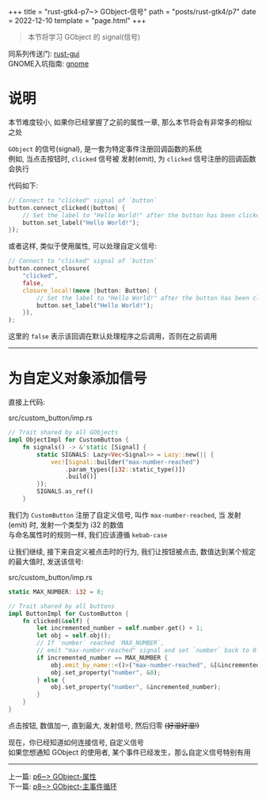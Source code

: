 +++
title = "rust-gtk4-p7~> GObject-信号"
path = "posts/rust-gtk4/p7"
date = 2022-12-10
template = "page.html"
+++
> 本节将学习 GObject 的 signal(信号)
<!-- more -->

同系列传送门: [rust-gui](/categories/rust-gui)  
GNOME入坑指南: [gnome](/posts/desktop-beautify/gnome)

# 说明
本节难度较小, 如果你已经掌握了之前的属性一章, 那么本节将会有非常多的相似之处  

`GObject` 的信号(signal), 是一套为特定事件注册回调函数的系统  
例如, 当点击按钮时, `clicked` 信号被 发射(emit), 为 `clicked` 信号注册的回调函数会执行  

代码如下:  

```rust
// Connect to "clicked" signal of `button`
button.connect_clicked(|button| {
    // Set the label to "Hello World!" after the button has been clicked on
    button.set_label("Hello World!");
});
```

或者这样, 类似于使用属性, 可以处理自定义信号:  

```rust
// Connect to "clicked" signal of `button`
button.connect_closure(
    "clicked",
    false,
    closure_local!(move |button: Button| {
        // Set the label to "Hello World!" after the button has been clicked on
        button.set_label("Hello World!");
    }),
);
```

这里的 `false` 表示该回调在默认处理程序之后调用，否则在之前调用  

- - -

# 为自定义对象添加信号

直接上代码:  

<figcaption> src/custom_button/imp.rs </figcaption>

```rust
// Trait shared by all GObjects
impl ObjectImpl for CustomButton {
    fn signals() -> &'static [Signal] {
        static SIGNALS: Lazy<Vec<Signal>> = Lazy::new(|| {
            vec![Signal::builder("max-number-reached")
                .param_types([i32::static_type()])
                .build()]
        });
        SIGNALS.as_ref()
    }
```

我们为 `CustomButton` 注册了自定义信号, 叫作 `max-number-reached`, 当 发射(emit) 时, 发射一个类型为 i32 的数值  
与命名属性时的规则一样, 我们应该遵循 `kebab-case`  

让我们继续, 接下来自定义被点击时的行为, 我们让按钮被点击, 数值达到某个规定的最大值时, 发送该信号:  

<figcaption> src/custom_button/imp.rs </figcaption>

```rust
static MAX_NUMBER: i32 = 8;

// Trait shared by all buttons
impl ButtonImpl for CustomButton {
    fn clicked(&self) {
        let incremented_number = self.number.get() + 1;
        let obj = self.obj();
        // If `number` reached `MAX_NUMBER`,
        // emit "max-number-reached" signal and set `number` back to 0
        if incremented_number == MAX_NUMBER {
            obj.emit_by_name::<()>("max-number-reached", &[&incremented_number]);
            obj.set_property("number", &0);
        } else {
            obj.set_property("number", &incremented_number);
        }
    }
}
```

点击按钮, 数值加一, 直到最大, 发射信号, 然后归零 ~~(好湿好湿!)~~  

现在，你已经知道如何连接信号, 自定义信号  
如果您想通知 GObject 的使用者, 某个事件已经发生，那么自定义信号特别有用

- - - 

上一篇: [p6~> GObject-属性](/posts/rust-gtk4/p6)  
下一篇: [p8~> GObject-主事件循环](/posts/rust-gtk4/p8)  
